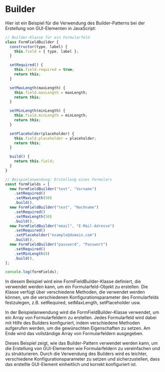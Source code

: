 # Builder

Hier ist ein Beispiel für die Verwendung des Builder-Patterns bei der Erstellung von GUI-Elementen in JavaScript:

```js
// Builder-Klasse für ein Formularfeld
class FormFieldBuilder {
  constructor(type, label) {
    this.field = { type, label };
  }

  setRequired() {
    this.field.required = true;
    return this;
  }

  setMaxLength(maxLength) {
    this.field.maxLength = maxLength;
    return this;
  }

  setMinLength(minLength) {
    this.field.minLength = minLength;
    return this;
  }

  setPlaceholder(placeholder) {
    this.field.placeholder = placeholder;
    return this;
  }

  build() {
    return this.field;
  }
}

// Beispielanwendung: Erstellung eines Formulars
const formFields = [
  new FormFieldBuilder("text", "Vorname")
    .setRequired()
    .setMaxLength(50)
    .build(),
  new FormFieldBuilder("text", "Nachname")
    .setRequired()
    .setMaxLength(50)
    .build(),
  new FormFieldBuilder("email", "E-Mail-Adresse")
    .setRequired()
    .setPlaceholder("example@domain.com")
    .build(),
  new FormFieldBuilder("password", "Passwort")
    .setRequired()
    .setMinLength(8)
    .build(),
];

console.log(formFields);
```

In diesem Beispiel wird eine FormFieldBuilder-Klasse definiert, die verwendet werden kann, um ein Formularfeld-Objekt zu erstellen. Die Klasse verfügt über verschiedene Methoden, die verwendet werden können, um die verschiedenen Konfigurationsparameter des Formularfelds festzulegen, z.B. setRequired, setMaxLength, setPlaceholder usw.

In der Beispielanwendung wird die FormFieldBuilder-Klasse verwendet, um ein Array von Formularfeldern zu erstellen. Jedes Formularfeld wird dabei mit Hilfe des Builders konfiguriert, indem verschiedene Methoden aufgerufen werden, um die gewünschten Eigenschaften zu setzen. Am Ende wird das vollständige Array von Formularfeldern ausgegeben.

Dieses Beispiel zeigt, wie das Builder-Pattern verwendet werden kann, um die Erstellung von GUI-Elementen wie Formularfeldern zu vereinfachen und zu strukturieren. Durch die Verwendung des Builders wird es leichter, verschiedene Konfigurationsparameter zu setzen und sicherzustellen, dass das erstellte GUI-Element einheitlich und korrekt konfiguriert ist.
